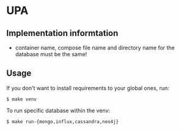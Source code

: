 # UPA

## Implementation informtation
- container name, compose file name and directory name for the database must be the same!

## Usage
If you don't want to install requirements to your global ones, run: 
```console
$ make venv
```

To run specific database within the venv:
```console
$ make run-{mongo,influx,cassandra,neo4j}
```
